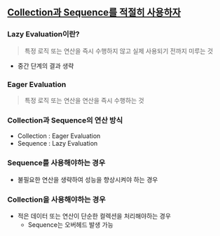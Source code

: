 ## [Collection과 Sequence를 적절히 사용하자](https://bcp0109.tistory.com/359)
### Lazy Evaluation이란?
> 특정 로직 또는 연산을 즉시 수행하지 않고 실제 사용되기 전까지 미루는 것
- 중간 단계의 결과 생략

### Eager Evaluation
> 특정 로직 또는 연산을 연산을 즉시 수행하는 것

### Collection과 Sequence의 연산 방식
- Collection : Eager Evaluation
- Sequence : Lazy Evaluation

### Sequence를 사용해야하는 경우
- 불필요한 연산을 생략하여 성능을 향상시켜야 하는 경우

### Collection을 사용해야하는 경우
- 적은 데이터 또는 연산이 단순한 컬렉션을 처리해야하는 경우
    - Sequence는 오버헤드 발생 가능
